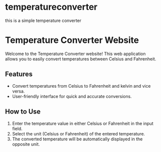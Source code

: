 # temperatureconverter
 this is a simple temperature converter
# Temperature Converter Website

Welcome to the Temperature Converter website! This web application allows you to easily convert temperatures between Celsius and Fahrenheit.

## Features

- Convert temperatures from Celsius to Fahrenheit and kelvin and vice versa.
- User-friendly interface for quick and accurate conversions.

## How to Use

1. Enter the temperature value in either Celsius or Fahrenheit in the input field.
2. Select the unit (Celsius or Fahrenheit) of the entered temperature.
3. The converted temperature will be automatically displayed in the opposite unit.

